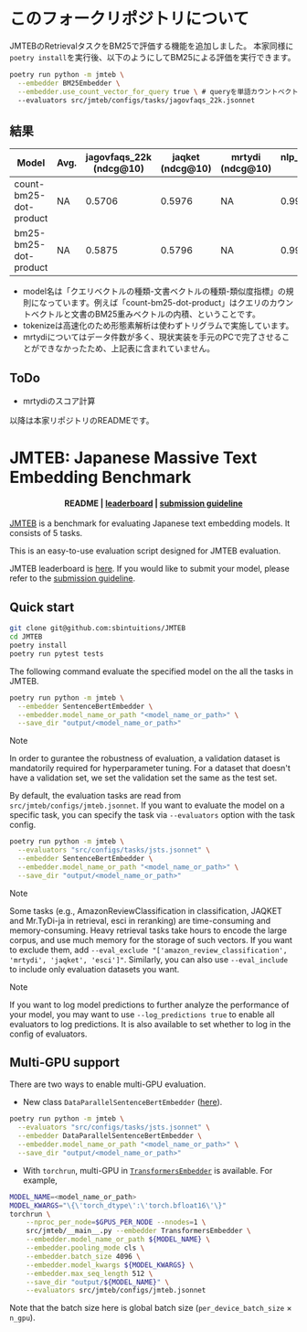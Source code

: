 # このフォークリポジトリについて
JMTEBのRetrievalタスクをBM25で評価する機能を追加しました。
本家同様に`poetry install`を実行後、以下のようにしてBM25による評価を実行できます。

```bash
poetry run python -m jmteb \
  --embedder BM25Embedder \
  --embedder.use_count_vector_for_query true \ # queryを単語カウントベクトルにするときはtrue、重みベクトルにするときはfalse
  --evaluators src/jmteb/configs/tasks/jagovfaqs_22k.jsonnet
```
## 結果

|Model|Avg.|jagovfaqs_22k<br>(ndcg@10)|jaqket<br>(ndcg@10)|mrtydi<br>(ndcg@10)|nlp_journal_abs_intro<br>(ndcg@10)|nlp_journal_title_abs<br>(ndcg@10)|nlp_journal_title_intro<br>(ndcg@10)|
|---|---|---|---|---|---|---|---|
|count-bm25-dot-product|NA|0.5706|0.5976|NA|0.9915|0.9484|0.9485|
|bm25-bm25-dot-product|NA|0.5875|0.5796|NA|0.9944|0.9506|0.9511|

- model名は「クエリベクトルの種類-文書ベクトルの種類-類似度指標」の規則になっています。例えば「count-bm25-dot-product」はクエリのカウントベクトルと文書のBM25重みベクトルの内積、ということです。
- tokenizeは高速化のため形態素解析は使わずトリグラムで実施しています。
- mrtydiについてはデータ件数が多く、現状実装を手元のPCで完了させることができなかったため、上記表に含まれていません。
## ToDo
- mrtydiのスコア計算

以降は本家リポジトリのREADMEです。
# JMTEB: Japanese Massive Text Embedding Benchmark

<h4 align="center">
    <p>
        <b>README</b> |
        <a href="./leaderboard.md">leaderboard</a> |
        <a href="./submission.md">submission guideline</a>
    </p>
</h4>

[JMTEB](https://huggingface.co/datasets/sbintuitions/JMTEB) is a benchmark for evaluating Japanese text embedding models. It consists of 5 tasks.

This is an easy-to-use evaluation script designed for JMTEB evaluation.

JMTEB leaderboard is [here](leaderboard.md). If you would like to submit your model, please refer to the [submission guideline](submission.md).

## Quick start

```bash
git clone git@github.com:sbintuitions/JMTEB
cd JMTEB
poetry install
poetry run pytest tests
```

The following command evaluate the specified model on the all the tasks in JMTEB.

```bash
poetry run python -m jmteb \
  --embedder SentenceBertEmbedder \
  --embedder.model_name_or_path "<model_name_or_path>" \
  --save_dir "output/<model_name_or_path>"
```

> [!NOTE]
> In order to gurantee the robustness of evaluation, a validation dataset is mandatorily required for hyperparameter tuning.
> For a dataset that doesn't have a validation set, we set the validation set the same as the test set.

By default, the evaluation tasks are read from `src/jmteb/configs/jmteb.jsonnet`.
If you want to evaluate the model on a specific task, you can specify the task via `--evaluators` option with the task config.

```bash
poetry run python -m jmteb \
  --evaluators "src/configs/tasks/jsts.jsonnet" \
  --embedder SentenceBertEmbedder \
  --embedder.model_name_or_path "<model_name_or_path>" \
  --save_dir "output/<model_name_or_path>"
```

> [!NOTE]
> Some tasks (e.g., AmazonReviewClassification in classification, JAQKET and Mr.TyDi-ja in retrieval, esci in reranking) are time-consuming and memory-consuming. Heavy retrieval tasks take hours to encode the large corpus, and use much memory for the storage of such vectors. If you want to exclude them, add `--eval_exclude "['amazon_review_classification', 'mrtydi', 'jaqket', 'esci']"`. Similarly, you can also use `--eval_include` to include only evaluation datasets you want.

> [!NOTE]
> If you want to log model predictions to further analyze the performance of your model, you may want to use `--log_predictions true` to enable all evaluators to log predictions. It is also available to set whether to log in the config of evaluators.

## Multi-GPU support

There are two ways to enable multi-GPU evaluation.

* New class `DataParallelSentenceBertEmbedder` ([here](src/jmteb/embedders/data_parallel_sbert_embedder.py)).

```bash
poetry run python -m jmteb \
  --evaluators "src/configs/tasks/jsts.jsonnet" \
  --embedder DataParallelSentenceBertEmbedder \
  --embedder.model_name_or_path "<model_name_or_path>" \
  --save_dir "output/<model_name_or_path>"
```

* With `torchrun`, multi-GPU in [`TransformersEmbedder`](src/jmteb/embedders/transformers_embedder.py) is available. For example,

```bash
MODEL_NAME=<model_name_or_path>
MODEL_KWARGS="\{\'torch_dtype\':\'torch.bfloat16\'\}"
torchrun \
    --nproc_per_node=$GPUS_PER_NODE --nnodes=1 \
    src/jmteb/__main__.py --embedder TransformersEmbedder \
    --embedder.model_name_or_path ${MODEL_NAME} \
    --embedder.pooling_mode cls \
    --embedder.batch_size 4096 \
    --embedder.model_kwargs ${MODEL_KWARGS} \
    --embedder.max_seq_length 512 \
    --save_dir "output/${MODEL_NAME}" \
    --evaluators src/jmteb/configs/jmteb.jsonnet
```

Note that the batch size here is global batch size (`per_device_batch_size` × `n_gpu`).

